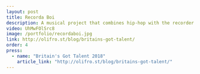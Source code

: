 ```yaml
---
layout: post
title: Recorda Boi
description: A musical project that combines hip-hop with the recorder.
video: UhMwFOlSrc8
image: /portfolio/recordaboi.jpg
link: http://olifro.st/blog/britains-got-talent/
order: 4
press:
  - name: "Britain's Got Talent 2018"
    article_link: "http://olifro.st/blog/britains-got-talent/"
---
```

